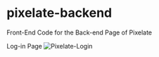 # pixelate-backend
Front-End Code for the Back-end Page of Pixelate

Log-in Page
![Pixelate-Login](https://github.com/beartisan/pixelate-backend/assets/113320828/467ddef5-d8a8-44b3-b058-dfcaef4f712c)

